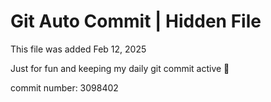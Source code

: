 # Git Auto Commit | Hidden File

This file was added Feb 12, 2025

Just for fun and keeping my daily git commit active 🤪

commit number: 3098402
